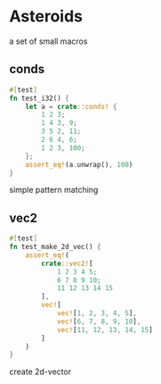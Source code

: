 # Asteroids

a set of small macros

## conds

```rust
#[test]
fn test_i32() {
    let a = crate::conds! {
        1 2 3;
        1 4 3, 9;
        3 5 2, 11;
        2 6 4, 6;
        1 2 3, 100;
    };
    assert_eq!(a.unwrap(), 100)
}
```

simple pattern matching

## vec2

```rust
#[test]
fn test_make_2d_vec() {
    assert_eq!(
        crate::vec2![
            1 2 3 4 5;
            6 7 8 9 10;
            11 12 13 14 15
        ],
        vec![
            vec![1, 2, 3, 4, 5],
            vec![6, 7, 8, 9, 10],
            vec![11, 12, 13, 14, 15]
        ]
    )
}
```

create 2d-vector
